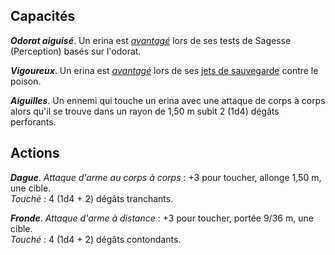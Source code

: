 ## Capacités
_**Odorat aiguisé**_. Un erina est [_avantagé_](/utiliser-les-caracteristiques/#avantage-et-desavantage) lors de ses tests de Sagesse (Perception) basés sur l'odorat.

_**Vigoureux**_. Un erina est [_avantagé_](/utiliser-les-caracteristiques/#avantage-et-desavantage) lors de ses [jets de sauvegarde](/utiliser-les-caracteristiques/#jets-de-sauvegarde) contre le poison.

_**Aiguilles**_. Un ennemi qui touche un erina avec une attaque de corps à corps alors qu'il se trouve dans un rayon de 1,50 m subit 2 (1d4) dégâts perforants.

## Actions
_**Dague**_. _Attaque d'arme au corps à corps_ : +3 pour toucher, allonge 1,50 m, une cible.  
_Touché_ : 4 (1d4 + 2) dégâts tranchants.

_**Fronde**_. _Attaque d'arme à distance_ : +3 pour toucher, portée 9/36 m, une cible.  
_Touché_ : 4 (1d4 + 2) dégâts contondants.
